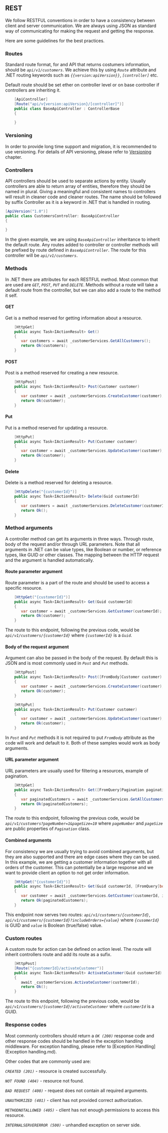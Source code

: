 ## REST

We follow RESTFUL conventions in order to have a consistency between client and server communication. We are always using JSON as standard way of communicating for making the request and getting the response.

Here are some guidelines for the best practices.



### Routes

Standard route format, for and API that returns costumers information, should be *`api/v1/customers`*.  We achieve this by using *`Route`* attribute and .NET routing keywords such as *`{{version:apiVersion}}`*, *`[controller]`* etc.

Default route should be set ether on controller level or on base controller if controllers are inheriting it.



```c#
	[ApiController]
    [Route("api/v{version:apiVersion}/[controller]")]
    public class BaseApiController : ControllerBase
    {
        
    }
```



### Versioning

In order to provide long time support and migration, it is recommended to use versioning. For details of API versioning, please refer to [Versioning](Versioning.md) chapter.



### Controllers

API controllers should be used to separate actions by entity. Usually controllers are able to return array of entities, therefore they should be named in plural. Giving a meaningful and consistent names to controllers will result in cleaner code and cleaner routes. The name should be followed by suffix Controller as it is a keyword in .NET that is handled in routing.

``` c#
[ApiVersion("1.0")]
public class CustomersController: BaseApiController
{
    
}
```

In the given example, we are using *`BaseApiController`* inheritance to inherit the default route. Any routes added to controller or controller methods will be prefixed by route defined in *`BaseApiController`*. The route for this controller will be *`api/v1/customers`*.



### Methods

In .NET there are attributes for each RESTFUL method. Most common that are used are *`GET`*, *`POST`*, *`PUT`* and *`DELETE`*. Methods without a route will take a default route from the controller, but we can also add a route to the method it self.

#### GET

Get is a method reserved for getting information about a resource.

```c#
	[HttpGet]
    public async Task<IActionResult> Get()
    {
       var customers = await _customerServices.GetAllCustomers();
       return Ok(customers);
    }
```

#### POST

Post is a method reserved for creating a new resource.

```c#
	[HttpPost]
    public async Task<IActionResult> Post(Customer customer)
    {
       var customer = await _customerServices.CreateCustomer(customer);
       return Ok(customer);
    }
```

#### Put

Put is a method reserved for updating a resource.

```c#
	[HttpPut]
    public async Task<IActionResult> Put(Customer customer)
    {
       var customer = await _customerServices.UpdateCustomer(customer);
       return Ok(customer);
    }
```



#### Delete

Delete is a method reserved for deleting a resource.

```c#
	[HttpDelete("{customerId}")]
    public async Task<IActionResult> Delete(Guid customerId)
    {
       var customers = await _customerServices.DeleteCustomer(customerId);
       return Ok();
    }
```



### Method arguments

A controller method can get its arguments in three ways. Through route, body of the request and/or through URL parameters. Note that all arguments in .NET can be value types, like Boolean or number, or reference types, like GUID or other classes. The mapping between the HTTP request and the argument is handled automatically.

#### Route parameter argument

Route parameter is a part of the route and should be used to access a specific resource.

```c#
	[HttpGet("{customerId}")]
    public async Task<IActionResult> Get(Guid customerId)
    {
       var customer = await _customerServices.GetCustomer(customerId);
       return Ok(customer);
    }
```

The route to this endpoint, following the previous code, would be *`api/v1/customers/{customerId}`* where *`{customerId}`* is a *`Guid`*.

#### Body of the request argument

Argument can also be passed in the body of the request. By default this is JSON and is most commonly used in *`Post`* and *`Put`* methods.

```c#
	[HttpPost]
    public async Task<IActionResult> Post([FromBody]Customer customer)
    {
       var customer = await _customerServices.CreateCustomer(customer);
       return Ok(customer);
    }

	[HttpPut]
    public async Task<IActionResult> Put(Customer customer)
    {
       var customer = await _customerServices.UpdateCustomer(customer);
       return Ok(customer);
    }
```

In *`Post`* and *`Put`* methods it is not required to put *`FromBody`* attribute as the code will work and default to it. Both of these samples would work as body arguments.

#### URL parameter argument

URL parameters are usually used for filtering a resources, example of pagination.

```c#
	[HttpGet]
    public async Task<IActionResult> Get([FromQuery]Pagination pagination)
    {
       var paginatedCustomers = await _customerServices.GetAllCustomersPaginated(pagination);
       return Ok(paginatedCustomers);
    }
```

The route to this endpoint, following the previous code, would be *`api/v1/customers?pageNumber=1&pageSize=10`* where *`pageNumber`* and *`pageSize`* are public properties of *`Pagination`* class.

#### Combined arguments

For consistency we are usually trying to avoid combined arguments, but they are also supported and there are edge cases where they can be used. In this example, we are getting a customer information together with all orders of the customer. This can potentially be a large response and we want to provide client an option to not get order information.

```c#
	[HttpGet("{customerId}")]
    public async Task<IActionResult> Get(Guid customerId, [FromQuery]bool includeOrders = false)
    {
       var customer = await _customerServices.GetCustomer(customerId, includeOrders);
       return Ok(paginatedCustomers);
    }
```

This endpoint now serves two routes: *`api/v1/customers/{customerId}`*, *`api/v1/customers/{customerId}?includeOrders={value}`* where *`{cusomerId}`* is GUID and *`value`* is Boolean (true/false) value.



### Custom routes

A custom route for action can be defined on action level. The route will inherit controllers route and add its route as a sufix.

```c#
	[HttpPost]
	[Route("{customerId}/activateCustomer")]
    public async Task<IActionResult> ActivateCustomer(Guid customerId)
    {
       await _customerServices.ActivateCustomer(customerId);
       return Ok();
    }
```

The route to this endpoint, following the previous code, would be *`api/v1/customers/{customerId}/activateCustomer`* where *`customerId`*  is a GUID.



### Response codes

Most commonly controllers should return a *`OK (200)`* response code and other response codes should be handled in the exception handling middleware. For exception handling, please refer to [Exception Handling](Exception handling.md). 

Other codes that are commonly used are:

*`CREATED (201)`* - resource is created successfully.

*`NOT FOUND (404)`* - resource not found.

*`BAD REQUEST (400)`* - request does not contain all required arguments.

*`UNAUTHORIZED (401)`* - client has not provided correct authorization.

*`METHODNOTALLOWED (405)`* - client has not enough permissions to access this resource.

*`INTERNALSERVERERROR (500)`* - unhandled exception on server side.

